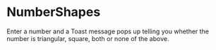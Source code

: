 # NumberShapes
Enter a number and a Toast message pops up telling you whether the number is triangular, square, both or none of the above.
